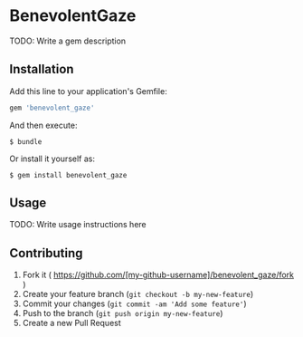 # BenevolentGaze

TODO: Write a gem description

## Installation

Add this line to your application's Gemfile:

```ruby
gem 'benevolent_gaze'
```

And then execute:

    $ bundle

Or install it yourself as:

    $ gem install benevolent_gaze

## Usage

TODO: Write usage instructions here

## Contributing

1. Fork it ( https://github.com/[my-github-username]/benevolent_gaze/fork )
2. Create your feature branch (`git checkout -b my-new-feature`)
3. Commit your changes (`git commit -am 'Add some feature'`)
4. Push to the branch (`git push origin my-new-feature`)
5. Create a new Pull Request

